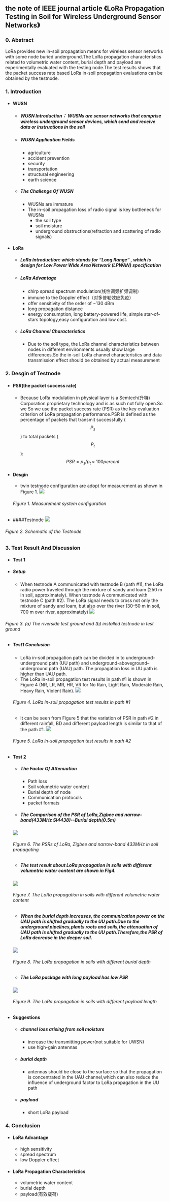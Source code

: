 ## the note of IEEE journal article 《LoRa Propagation Testing in Soil for Wireless Underground Sensor Networks》

### 0. Abstract
LoRa provides new in-soil propagation means for wireless sensor networks with some node buried underground.The LoRa propagation characteristics related to volumetric water content, burial depth and payload are experimentally evaluated with the testing node.The test results shows that the packet success rate based LoRa in-soil propagation evaluations can be obtained by the testnode.

### 1. Introduction
- #### WUSN
  - ##### WUSN Introduction： WUSNs are sensor networks that comprise wireless underground sensor devices, which send and receive data or instructions in the soil
  - ##### WUSN Application Fields
    - agriculture
    - accident prevention
    - security
    - transportation
    - structural engineering
    - earth science
  - ##### The Challenge Of WUSN
    - WUSNs are immature
    - The in-soil propagation loss of radio signal is key bottleneck for WUSNs 
      - the soil type
      - soil moisture
      - underground obstructions(refraction and scattering of radio signals)
- #### LoRa
  - ##### LoRa Introduction: which stands for “Long Range” , which is design for Low Power Wide Area Network (LPWAN) specification
  - ##### LoRa Advantage
    - chirp spread spectrum modulation(线性调频扩频调制)
    - immune to the Doppler effect（对多普勒效应免疫）
    - offer sensitivity of the order of −130 dBm
    - long propagation distance
    - energy consumption, long battery-powered life, simple star-of-stars topology,easy configuration and low cost.
  - ##### LoRa Channel Characteristics
    - Due to the soil type, the LoRa channel characteristics between nodes in different environments usually show large differences.So the in-soil LoRa channel characteristics and data transmission effect should be obtained by actual measurement
    
### 2. Desgin of Testnode
- #### PSR(the packet success rate)
  - Because LoRa modulation in physical layer is a Semtech(升特) Corporation proprietary technology and is as such not fully open.So we So we use the packet success rate (PSR) as the key evaluation criterion of LoRa propagation performance.PSR is defined as the percentage of packets that transmit successfully ($$P_s$$) to total packets ($$P_t$$):
  $$
  PSR=p_s/p_t×100percent
  $$
- #### Desgin 
  - twin testnode configuration are adopt for measurement as shown in Figure 1.
  ![](/assets/8211.jpg)
  ###### Figure 1. Measurement system configuration
  
- ####Testnode 
![](/assets/8212.jpg)
###### Figure 2. Schematic of the Testnode 

### 3. Test Result And Discussion
- #### Test 1
 - ##### Setup
   - When testnode A communicated with testnode B (path #1), the LoRa radio power traveled through the mixture of sandy and loam (250 m in soil, approximately). When testnode A communicated with testnode C (path #2). The LoRa signal needs to cross not only the mixture of sandy and loam, but also over the river (30–50 m in soil, 700 m over river, approximately)
  ![](/assets/8213.jpg)
  ###### Figure 3. (a) The riverside test ground and (b) installed testnode in test ground
 - ##### Test1 Conclusion
   - LoRa in-soil propagation path can be divided in to underground-underground path (UU path) and underground-aboveground–underground path (UAU) path. The propagation loss in UU path is higher than UAU path.
   - The LoRa in-soil propagation test results in path #1 is shown in Figure 4 (NR, LR, MR, HR, VR for No Rain, Light Rain, Moderate Rain, Heavy Rain, Violent Rain). 
   ![](/assets/8214.jpg)
   ###### Figure 4. LoRa in-soil propagation test results in path #1
   - It can be seen from Figure 5 that the variation of PSR in path #2 in different rainfall, BD and different payload length is similar to that of the path #1.
   ![](/assets/8215.jpg)
   ###### Figure 5. LoRa in-soil propagation test results in path #2   
- #### Test 2
  - ##### The Factor Of Attenuation
    - Path loss
    - Soil volumetric water content
    - Burial depth of node
    - Communication protocols 
    - packet formats
  - ##### The Comparison of the PSR of LoRa,Zigbee and narrow-band(433MHz SI4438)--Burial depth(0.5m)
  ![](/assets/8216.jpg)
  ###### Figure 6. The PSRs of LoRa, Zigbee and narrow-band 433MHz in soil propagating
  - ##### The test result about LoRa propagation in soils with different volumetric water content are shown in Fig4.
  ![](/assets/8217.jpg)
  ###### Figure 7. The LoRa propagation in soils with different volumetric water content
  - ##### When the burial depth increases, the communication power on the UAU path is shifted gradually to the UU path.Due to the underground pipelines,plants roots and soils,the attenuation of UAU path is shifted gradually to the UU path.Therefore,the PSR of LoRa decrease in the deeper soil.
  ![](/assets/8218.jpg)  
  ###### Figure 8. The LoRa propagation in soils with different burial depth
  - ##### The LoRa package with long payload has low PSR
  ![](/assets/8219.jpg)  
  ###### Figure 9. The LoRa propagation in soils with different payload length
- #### Suggestions
  - ##### channel loss arising from soil moisture
    - increase the transmitting power(not suitable for UWSN)
    - use high-gain antennas
  - ##### burial depth
    - antennas should be close to the surface so that the propagation is concentrated in the UAU channel,which can also reduce the influence of underground factor to LoRa propagation in the UU path
  - ##### payload
    - short LoRa payload 

### 4. Conclusion
- #### LoRa Advantage
  - high sensitivity
  - spread spectrum
  - low Doppler effect
- #### LoRa Propagation Characteristics
  - volumetric water content
  - burial depth
  - payload(有效载荷)